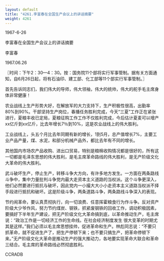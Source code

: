 ```yaml
---
layout: default
title: "4261.李富春在全国生产会议上的讲话摘要"
weight: 4261
---
```


1967-6-26

李富春在全国生产会议上的讲话摘要

李富春

1967.06.26

〖时间：下午2：30—4：30。按：国务院11个部将实行军事管制。据有关方面通知，自6月26日起，将有石油印、建工部、化工部等11个部实行军事管制。〗

首先告诉同志们，我们伟大的导师，伟大领袖，伟大的统帅，伟大的舵手毛主席身体非常健康！

农业战线上生产形势大好，在解放军的大力支持下，生产积极性很高，出勤率80%到90%。干部坚持生产岗位，春播任务胜利完成，今天“三夏”工作正在紧张进行，夏粮丰收已定局，夏粮征购工作工作不仅胜利完成，今后估计夏麦可以增产xx亿斤到xx亿斤，比去年增长7％到10%，这是农业战线上的伟大胜利。

工业战线上，头五个月比去年同期有新的增长，1到5月，总产值增长7%，主要工业产品产量，煤、水泥，和部分机械产品外，都比去年有不同的增长。

其他国内市场农产品收购、进出口贸易，特别是粮棉收购情况都是很好的，所有这一切都是毛泽东思想的伟大胜利，是毛主席革命路线的伟大胜利，是无产阶级文化大革命的伟大胜利。

武斗破坏生产，停止生产，转移斗争大方向，有许多地方发生。一方面在两条路线斗争中，集中力量批判斗争党内最大走资本主义道路的当权派。这个斗争更深入，他们必然要进行抵抗与破坏，因此党内一小撮大大小小走资本主义道路当权派不择手段进行抵抗和破坏。这是阶级斗争，两条道路斗争，两条路线斗争深入的表现。

节约闹革命，要认真贯彻执行，向一切浪费、任意挥霍粮食行为作斗争。反对资产阶级大少爷作风，努力节约煤炭、钢铁，抓紧废钢铁的回收工作，调动积极因素，要搞好下半年生产建设，把无产阶级文化大革命搞到底，以革命推动生产，毛主席说：“政治工作是一切经济工作的生命线。在社会经济制度发生 很大变革的时期尤其是这样。”我们必须以毛主席思想挂帅，促进革命和生产。林彪同志说：“不要只抓革命，就不促进生产了，把生产停顿下来；也不要只搞生产，把革命停顿下来。”无产阶级文化大革命是推动生产的强大推动力，各地要实现革命大联合和革命三结合。毛主席的革命路线必然彻底胜利。

CCRADB

